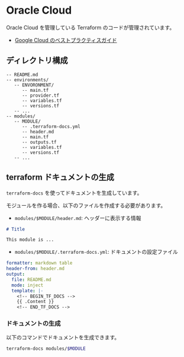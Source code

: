 # Oracle Cloud

Oracle Cloud を管理している Terraform のコードが管理されています。

* [Google Cloud のベストプラクティスガイド](https://cloud.google.com/docs/terraform/best-practices-for-terraform)

## ディレクトリ構成

```plain
-- README.md
-- environments/
   -- ENVORONMENT/
      -- main.tf
      -- provider.tf
      -- variables.tf
      -- versions.tf
   -- ...
-- modules/
   -- MODULE/
      -- .terraform-docs.yml
      -- header.md
      -- main.tf
      -- outputs.tf
      -- variables.tf
      -- versions.tf
   -- ...
```

## terraform ドキュメントの生成

`terraform-docs` を使ってドキュメントを生成しています。

モジュールを作る場合、以下のファイルを作成する必要があります。

- `modules/$MODULE/header.md`: ヘッダーに表示する情報

```markdown
# Title

This module is ...
```

- `modules/$MODULE/.terraform-docs.yml`: ドキュメントの設定ファイル

```yaml
formatter: markdown table
header-from: header.md
output:
  file: README.md
  mode: inject
  template: |-
    <!-- BEGIN_TF_DOCS -->
    {{ .Content }}
    <!-- END_TF_DOCS -->
```

### ドキュメントの生成

以下のコマンドでドキュメントを生成できます。

```bash
terraform-docs modules/$MODULE
```
